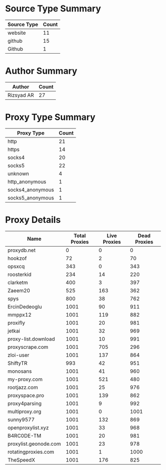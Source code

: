 # Source Type Summary

| Source Type | Count |
|-------------|-------|
| website | 11 |
| github | 15 |
| Github | 1 |


# Author Summary

| Author | Count |
|--------|-------|
| Rizsyad AR | 27 |


# Proxy Type Summary

| Proxy Type | Count |
|------------|-------|
| http | 21 |
| https | 14 |
| socks4 | 20 |
| socks5 | 22 |
| unknown | 4 |
| http_anonymous | 1 |
| socks4_anonymous | 1 |
| socks5_anonymous | 1 |


# Proxy Details

| Name | Total Proxies | Live Proxies | Dead Proxies |
|------|---------------|--------------|---------------|
| proxydb.net | 0 | 0 | 0 |
| hookzof | 72 | 2 | 70 |
| opsxcq | 343 | 0 | 343 |
| roosterkid | 234 | 14 | 220 |
| clarketm | 400 | 3 | 397 |
| Zaeem20 | 525 | 163 | 362 |
| spys | 800 | 38 | 762 |
| ErcinDedeoglu | 1001 | 90 | 911 |
| mmppx12 | 1001 | 119 | 882 |
| proxifly | 1001 | 20 | 981 |
| jetkai | 1001 | 32 | 969 |
| proxy-list.download | 1001 | 10 | 991 |
| proxyscrape.com | 1001 | 705 | 296 |
| zloi-user | 1001 | 137 | 864 |
| ShiftyTR | 993 | 42 | 951 |
| monosans | 1001 | 41 | 960 |
| my-proxy.com | 1001 | 521 | 480 |
| rootjazz.com | 1001 | 25 | 976 |
| proxyspace.pro | 1001 | 139 | 862 |
| proxy4parsing | 1001 | 9 | 992 |
| multiproxy.org | 1001 | 0 | 1001 |
| sunny9577 | 1001 | 132 | 869 |
| openproxylist.xyz | 1001 | 33 | 968 |
| B4RC0DE-TM | 1001 | 20 | 981 |
| proxylist.geonode.com | 1001 | 23 | 978 |
| rotatingproxies.com | 1001 | 1 | 1000 |
| TheSpeedX | 1001 | 176 | 825 |
